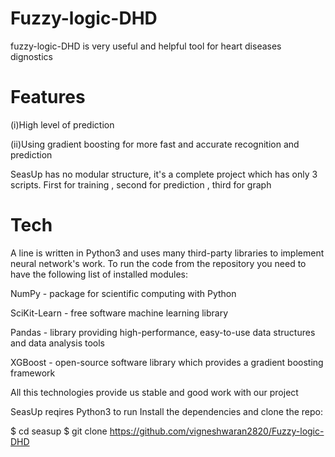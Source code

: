 # Fuzzy-logic-DHD

fuzzy-logic-DHD is very useful and helpful tool for heart diseases dignostics

# Features
(i)High level of prediction

(ii)Using gradient boosting for more fast and accurate recognition and prediction

SeasUp has no modular structure, it's a complete project which has only 3 scripts. First for training , second for prediction , third for graph

# Tech
A line is written in Python3 and uses many third-party libraries to implement neural network's work. To run the code from the repository you need to have the following list of installed modules:

NumPy - package for scientific computing with Python

SciKit-Learn - free software machine learning library

Pandas - library providing high-performance, easy-to-use data structures and data analysis tools

XGBoost - open-source software library which provides a gradient boosting framework

All this technologies provide us stable and good work with our project

SeasUp reqires Python3 to run Install the dependencies and clone the repo:

$ cd seasup
$ git clone https://github.com/vigneshwaran2820/Fuzzy-logic-DHD
